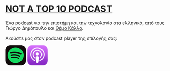 # [NOT A TOP 10 PODCAST](https://www.notatop10.fm/)

Ένα podcast για την επιστήμη και την τεχνολογία στα ελληνικά, από τους Γιώργο Δημόπουλο και [Θέμο Κάλλο](https://www.timaras.com).

Ακούστε μας στον podcast player της επιλογής σας:



[![Spotify](spotify@2x.png)]([https://podcasts.apple.com/podcast/not-a-top-10/id1551089699](https://open.spotify.com/show/43iob5LmctJa54VtuqzFmo))
[![Apple Podcasts](apple_podcasts@2x.png)](https://podcasts.apple.com/podcast/not-a-top-10/id1551089699)
